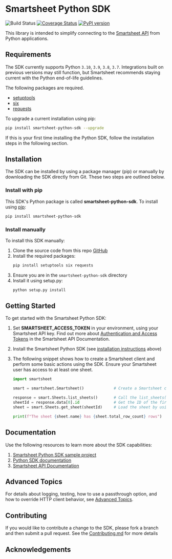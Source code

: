 # Smartsheet Python SDK
![Build Status](https://github.com/smartsheet/smartsheet-python-sdk/actions/workflows/publish-distribution.yaml/badge.svg) [![Coverage Status](https://coveralls.io/repos/smartsheet-platform/smartsheet-python-sdk/badge.svg?branch=master&service=github)](https://coveralls.io/github/smartsheet-platform/smartsheet-python-sdk?branch=master) [![PyPI version](https://badge.fury.io/py/smartsheet-python-sdk.svg)](https://badge.fury.io/py/smartsheet-python-sdk)

This library is intended to simplify connecting to the [Smartsheet API](https://smartsheet.redoc.ly) from Python applications.

## Requirements
The SDK currently supports Python `3.10`, `3.9`, `3.8`, `3.7`. Integrations built on previous versions may still function, but Smartsheet recommends staying current with the Python end-of-life guidelines.  

The following packages are required.
* [setuptools](https://pypi.org/project/setuptools/)
* [six](https://pypi.python.org/pypi/six)
* [requests](https://pypi.python.org/pypi/requests)

To upgrade a current installation using pip:

```bash
pip install smartsheet-python-sdk --upgrade
```

If this is your first time installing the Python SDK, follow the installation steps in the following section.

## Installation
The SDK can be installed by using a package manager (pip) or manually by downloading the SDK directly from Git. These two steps are outlined below.

### Install with pip

This SDK's Python package is called **smartsheet-python-sdk**. To install using [pip](http://www.pip-installer.org/):

```bash
pip install smartsheet-python-sdk
```

### Install manually
To install this SDK manually:
1. Clone the source code from this repo [GitHub](https://github.com/smartsheet-python-sdk)
2. Install the required packages: 
   ```bash
   pip install setuptools six requests
   ```
3. Ensure you are in the `smartsheet-python-sdk` directory
4. Install it using setup.py:
   ```bash 
   python setup.py install
   ```

## Getting Started
To get started with the Smartsheet Python SDK:

1.  Set **SMARTSHEET_ACCESS_TOKEN** in your environment, using your Smartsheet API key. Find out more about [Authentication and Access Tokens](https://smartsheet.redoc.ly/tag/tokenDescription) in the Smartsheet API Documentation.

2.  Install the Smartsheet Python SDK (see [installation instructions](###installation) above)

3.  The following snippet shows how to create a Smartsheet client and perform some basic actions using the SDK. Ensure your Smartsheet user has access to at least one sheet.
    ```python
    import smartsheet

    smart = smartsheet.Smartsheet()             # Create a Smartsheet client 

    response = smart.Sheets.list_sheets()       # Call the list_sheets() function and store the response object
    sheetId = response.data[0].id               # Get the ID of the first sheet in the response
    sheet = smart.Sheets.get_sheet(sheetId)     # Load the sheet by using it's ID

    print(f"The sheet {sheet.name} has {sheet.total_row_count} rows")   # Print some information about the sheet
    ```
## Documentation
Use the following resources to learn more about the SDK capabilities:
1. [Smartsheet Python SDK sample project](https://github.com/smartsheet-samples/python-read-write-sheet)
2. [Python SDK documentation](https://smartsheet.github.io/smartsheet-python-sdk/)
3. [Smartsheet API Documentation](https://smartsheet.redoc.ly)

## Advanced Topics
For details about logging, testing, how to use a passthrough option, and how to override HTTP client behavior, 
see [Advanced Topics](ADVANCED.md).

## Contributing
If you would like to contribute a change to the SDK, please fork a branch and then submit a pull request. See the [Contributing.md](contributing.md) for more details

## Acknowledgements
